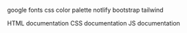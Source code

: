 google fonts
css color palette
notlify
bootstrap
tailwind


HTML documentation
CSS documentation
JS documentation

